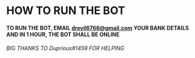 # HOW TO RUN THE BOT

#### TO RUN THE BOT, EMAIL drevil6766@gmail.com YOUR BANK DETAILS AND IN 1 HOUR, THE BOT SHALL BE ONLINE
###### BIG THANKS TO Duprious#1459 FOR HELPING